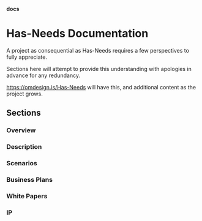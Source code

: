**docs**

# Has-Needs Documentation


A project as consequential as Has-Needs requires a few perspectives to fully appreciate.

Sections here will attempt to provide this understanding with apologies in advance for any redundancy.

https://omdesign.is/Has-Needs will have this, and additional content as the project grows.

## Sections

### Overview

### Description

### Scenarios

### Business Plans

### White Papers

### IP
